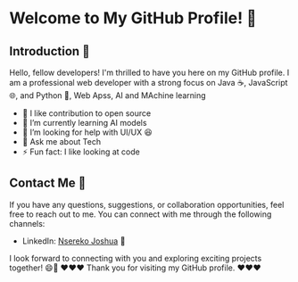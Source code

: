 <!-- ### Hi there 👋 -->

<!--
**jnsereko/jnsereko** is a ✨ _special_ ✨ repository because its `README.md` (this file) appears on your GitHub profile.

Here are some ideas to get you started:

- 🔭 I’m currently working on ...
- 🌱 I’m currently learning ...
- 👯 I’m looking to collaborate on ...
- 🤔 I’m looking for help with ...
- 💬 Ask me about ...
- 📫 How to reach me: ...
- 😄 Pronouns: ...
- ⚡ Fun fact: ...
-->

# Welcome to My GitHub Profile! 🌟

## Introduction 👋
Hello, fellow developers! I'm thrilled to have you here on my GitHub profile. I am a professional web developer with a strong focus on Java ☕, JavaScript 🌐, and Python 🐍, Web Apss, AI and MAchine learning
- 🔭 I like contribution to open source
- 🌱 I’m currently learning AI models
- 🤔 I’m looking for help with UI/UX 😆
- 💬 Ask me about Tech
- ⚡ Fun fact: I like looking at code

## Contact Me 📧
If you have any questions, suggestions, or collaboration opportunities, feel free to reach out to me. You can connect with me through the following channels:
- LinkedIn: [Nsereko Joshua](https://www.linkedin.com/in/jnsereko) 👥

I look forward to connecting with you and exploring exciting projects together! 😄🚀
♥️♥️♥️ Thank you for visiting my GitHub profile. ♥️♥️♥️

